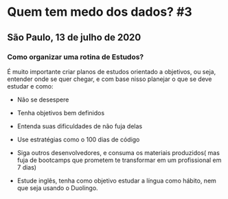 Quem tem medo dos dados? #3
============================

## São Paulo, 13 de julho de 2020

### Como organizar uma rotina de Estudos?

É muito importante criar planos de estudos orientado a objetivos, ou seja, entender onde se quer chegar, e com base nisso planejar o que se deve estudar e como:

- Não se desespere

- Tenha objetivos bem definidos

- Entenda suas dificuldades de não fuja delas

- Use estratégias como o 100 dias de código

- Siga outros desenvolvedores, e consuma os materiais produzidos( mas fuja de bootcamps que prometem te transformar em um profissional em 7 dias)

- Estude inglês, tenha como objetivo estudar a língua como hábito, nem que seja usando o Duolingo.
